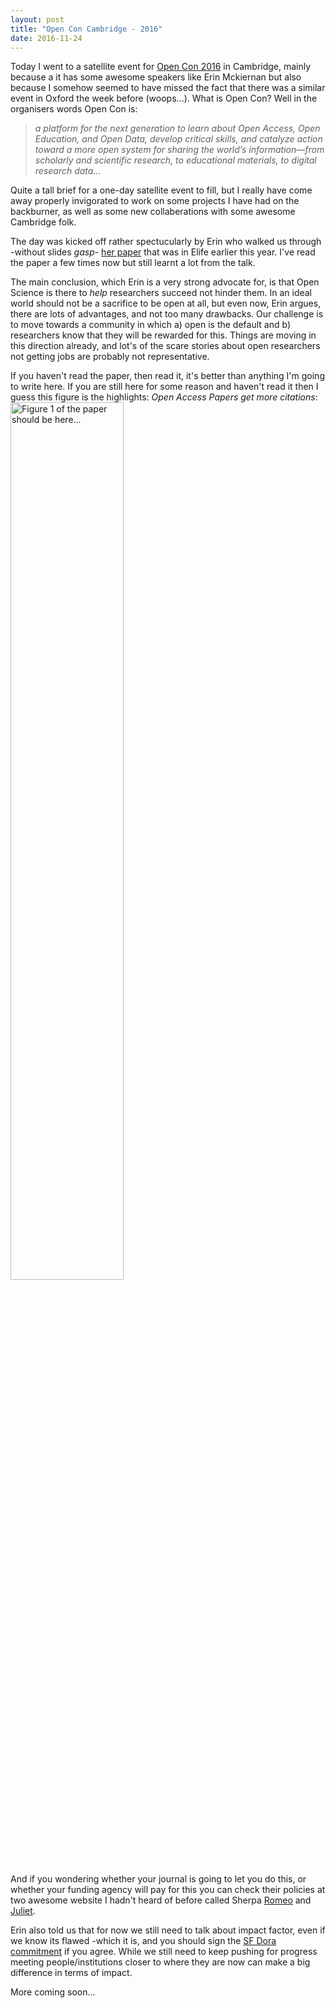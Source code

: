 ```yaml
---
layout: post
title: "Open Con Cambridge - 2016"
date: 2016-11-24
---
```


Today I went to a satellite event for [Open Con 2016](http://www.opencon2016.org) in Cambridge, mainly because a it has some awesome speakers like Erin Mckiernan but also because I somehow seemed to have missed the fact that there was a similar event in Oxford the week before (woops...). What is Open Con? Well in the organisers words Open Con is: 

> *a platform for the next generation to learn about Open Access, Open Education, and Open Data, develop critical skills, and catalyze action toward a more open system for sharing the world’s information—from scholarly and scientific research, to educational materials, to digital research data...*

Quite a tall brief for a one-day satellite event to fill, but I really have come away properly invigorated to work on some projects I have had on the backburner, as well as some new collaberations with some awesome Cambridge folk.

The day was kicked off rather spectucularly by Erin who walked us through -without slides *gasp*- [her paper](https://t.co/HszKqeQ0ZP) that was in Elife earlier this year. I've read the paper a few times now but still learnt a lot from the talk. 

The main conclusion, which Erin is a very strong advocate for, is that Open Science is there to *help* researchers succeed not hinder them. In an ideal world should not be a sacrifice to be open at all, but even now, Erin argues, there are lots of advantages, and not too many drawbacks. Our challenge is to move towards a community in which a) open is the default and b) researchers know that they will be rewarded for this. Things are moving in this direction already, and lot's of the scare stories about open researchers not getting jobs are probably not representative.

If you haven't read the paper, then read it, it's better than anything I'm going to write here. If you are still here for some reason and haven't read it then I guess this figure is the highlights: *Open Access Papers get more citations*:
<img alt="Figure 1 of the paper should be here..." src="https://elife-publishing-cdn.s3.amazonaws.com/16800/elife-16800-fig1-v2.jpg" style="width: 60%;">

And if you wondering whether your journal is going to let you do this, or whether your funding agency will pay for this you can check their policies at two awesome website I hadn't heard of before called Sherpa [Romeo](http://www.sherpa.ac.uk/romeo/index.php) and [Juliet](http://www.sherpa.ac.uk/juliet/index.php). 

Erin also told us that for now we still need to talk about impact factor, even if we know its flawed -which it is, and you should sign the [SF Dora commitment](http://www.ascb.org/dora) if you agree. While we still need to keep pushing for progress meeting people/institutions closer to where they are now can make a big difference in terms of impact. 

More coming soon...
